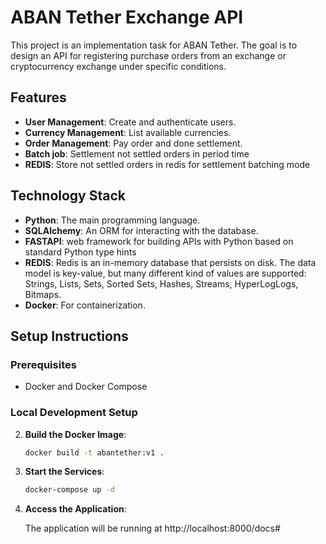 # ABAN Tether Exchange API

This project is an implementation task for ABAN Tether. The goal is to design an API for registering purchase orders from an exchange or cryptocurrency exchange under specific conditions.

## Features

- **User Management**: Create and authenticate users.
- **Currency Management**: List available currencies.
- **Order Management**: Pay order and done settlement.
- **Batch job**: Settlement not settled orders in period time
- **REDIS**: Store not settled orders in redis for settlement batching mode 

## Technology Stack

- **Python**: The main programming language.
- **SQLAlchemy**: An ORM for interacting with the database.
- **FASTAPI**: web framework for building APIs with Python based on standard Python type hints
- **REDIS**: Redis is an in-memory database that persists on disk. The data model is key-value, but many different kind of values are supported: Strings, Lists, Sets, Sorted Sets, Hashes, Streams, HyperLogLogs, Bitmaps.
- **Docker**: For containerization.

## Setup Instructions

### Prerequisites

- Docker and Docker Compose

### Local Development Setup

2. **Build the Docker Image**:
   ```sh
   docker build -t abantether:v1 .

3. **Start the Services**:
   ```sh
   docker-compose up -d

4. **Access the Application**:

   The application will be running at http://localhost:8000/docs#